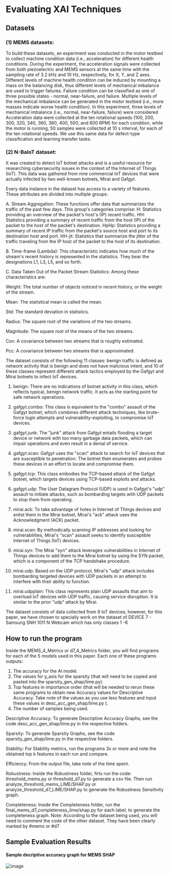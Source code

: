 <h1>Evaluating XAI Techniques</h1>

<h2>Datasets</h2>

<h3>(1)  MEMS datasets:</h3>
To build these datasets, an experiment was conducted in the motor testbed to collect machine condition data (i.e., acceleration) for different health conditions. During the experiment, the acceleration signals were collected from both piezoelectric and MEMS sensors at the same time with the sampling rate of 3.2 kHz and 10 Hz, respectively, for X, Y, and Z axes. Different levels of machine health condition can be induced by mounting a mass on the balancing disk, thus different levels of mechanical imbalance are used to trigger failures. Failure condition can be classified as one of three possible states - normal, near-failure, and failure.
Multiple levels of the mechanical imbalance can be generated in the motor testbed (i.e., more masses indicate worse health condition). In this experiment, three levels of mechanical imbalance (i.e., normal, near-failure, failure) were considered
Acceleration data were collected at the ten rotational speeds (100, 200, 300, 320, 340, 360, 380, 400, 500, and 600 RPM) for each condition, while the motor is running, 50 samples were collected at 10 s interval, for each of the ten rotational speeds. We use this same data for defect-type classification and learning transfer tasks.

<h3>(2) N-BaIoT dataset:</h3>
It was created to detect IoT botnet attacks and is a useful resource for researching cybersecurity issues in the context of the Internet of Things (IoT).
This data was gathered from nine commercial IoT devices that were actually infected by two well-known botnets, Mirai and Gafgyt.

Every data instance in the dataset has access to a variety of features. These attributes are divided into multiple groups:

A. Stream Aggregation: These functions offer data that summarizes the traffic of the past few days. This group's categories comprise:
H: Statistics providing an overview of the packet's host's (IP) recent traffic.
HH: Statistics providing a summary of recent traffic from the host (IP) of the packet to the host of the packet's destination.
HpHp: Statistics providing a summary of recent IP traffic from the packet's source host and port to its destination host and port.
HH-jit: Statistics that summarize the jitter of the traffic traveling from the IP host of the packet to the host of its destination.

B. Time-frame (Lambda): This characteristic indicates how much of the stream's recent history is represented in the statistics. They bear the designations L1, L3, L5, and so forth.

C. Data Taken Out of the Packet Stream Statistics: Among these characteristics are:

Weight: The total number of objects noticed in recent history, or the weight of the stream.

Mean: The statistical mean is called the mean.

Std: The standard deviation in statistics.

Radius: The square root of the variations of the two streams.

Magnitude: The square root of the means of the two streams.

Cov: A covariance between two streams that is roughly estimated.

Pcc: A covariance between two streams that is approximated.

The dataset consists of the following 11 classes: benign traffic is defined as network activity that is benign and does not have malicious intent, and 10 of these classes represent different attack tactics employed by the Gafgyt and Mirai botnets to infect IoT devices. 

1. benign: There are no indications of botnet activity in this class, which reflects typical, benign network traffic. It acts as the starting point for safe network operations.

2. gafgyt.combo: This class is equivalent to the "combo" assault of the Gafgyt botnet, which combines different attack techniques, like brute-force login attempts and vulnerability-exploiting, to compromise IoT devices.

3. gafgyt.junk: The "junk" attack from Gafgyt entails flooding a target device or network with too many garbage data packets, which can impair operations and even result in a denial of service.

4. gafgyt.scan: Gafgyt uses the "scan" attack to search for IoT devices that are susceptible to penetration. The botnet then enumerates and probes these devices in an effort to locate and compromise them.

5. gafgyt.tcp: This class embodies the TCP-based attack of the Gafgyt botnet, which targets devices using TCP-based exploits and attacks.

6. gafgyt.udp: The User Datagram Protocol (UDP) is used in Gafgyt's "udp" assault to initiate attacks, such as bombarding targets with UDP packets to stop them from operating.

7. mirai.ack: To take advantage of holes in Internet of Things devices and enlist them in the Mirai botnet, Mirai's "ack" attack uses the Acknowledgment (ACK) packet.

8. mirai.scan: By methodically scanning IP addresses and looking for vulnerabilities, Mirai's "scan" assault seeks to identify susceptible Internet of Things (IoT) devices.

9. mirai.syn: The Mirai "syn" attack leverages vulnerabilities in Internet of Things devices to add them to the Mirai botnet by using the SYN packet, which is a component of the TCP handshake procedure.

10. mirai.udp: Based on the UDP protocol, Mirai's "udp" attack includes bombarding targeted devices with UDP packets in an attempt to interfere with their ability to function.

11. mirai.udpplain: This class represents plain UDP assaults that aim to overload IoT devices with UDP traffic, causing service disruption. It is similar to the prior "udp" attack by Mirai.

The dataset consists of data collected from 9 IoT devices, however, for this paper, we have chosen to specially work on the dataset of DEVICE 7 - Samsung SNH 1011 N Webcam which has only classes 1 -6  


<h2>How to run the program</h2>

Inside the MEMS_4_Metrics or d7_4_Metrics folder, you will find programs for each of the 5 models used in this paper. Each one of these programs outputs: 

1. The accuracy for the AI model.
2. The values for y_axis for the sparsity (that will need to be copied and pasted into the sparsity_gen_shap/lime.py).
3. Top features in importance order (that will be needed to rerun these same programs to obtain new Accuracy values for Descriptive Accuracy. Take note of the values as you use less features and input these values in desc_acc_gen_shap/lime.py ).
4. The number of samples being used.
   
Descriptive Accuracy:
To generate Descriptive Accuracy Graphs, see the code desc_acc_gen_shap/lime.py in the respective folders.

Sparsity:
To generate Sparsity Graphs, see the code sparsity_gen_shap/lime.py in the respective folders.

Stability:
For Stability metrics, run the programs 3x or more and note the obtained top k features in each run and compare.

Efficiency:
From the output file, take note of the time spent.


Robustness:
Inside the Robustness folder, firts run the code: threshold_mems.py or threshold_d7.py to generate a csv file. Then run analyze_threshold_mems_LIME/SHAP.py or analyze_threshold_d7_LIME/SHAP.py to generate the Robustness Sensitivity graph.

Completeness:
Inside the Completeness folder, run the final_mems_d7_completeness_lime/shap.py for each label, to generate the completeness graph. 
Note: According to the dataset being used, you will need to comment the code of the other dataset. They have been clearly marked by #mems or #d7


<h2>Sample Evaluation Results</h2>


<h4>Sample decriptive accuracy graph for MEMS SHAP</h4>

![image](https://github.com/agummadi1/Evaluating_XAI_Techniques/assets/154301345/d6a044c5-4b2c-4692-90bb-d3b254914659)






